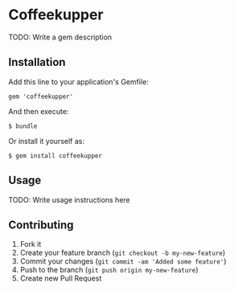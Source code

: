 # Coffeekupper

TODO: Write a gem description

## Installation

Add this line to your application's Gemfile:

    gem 'coffeekupper'

And then execute:

    $ bundle

Or install it yourself as:

    $ gem install coffeekupper

## Usage

TODO: Write usage instructions here

## Contributing

1. Fork it
2. Create your feature branch (`git checkout -b my-new-feature`)
3. Commit your changes (`git commit -am 'Added some feature'`)
4. Push to the branch (`git push origin my-new-feature`)
5. Create new Pull Request
